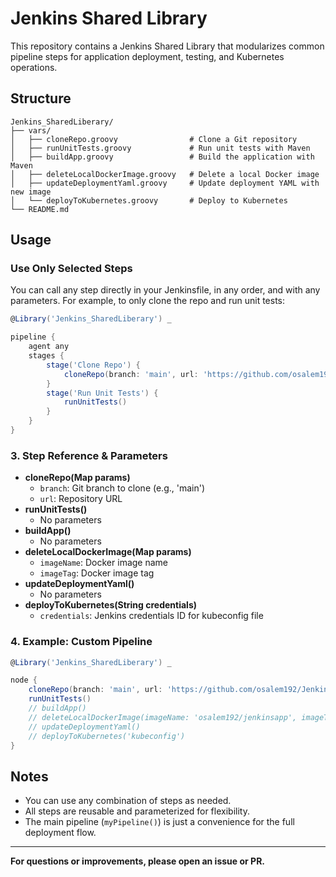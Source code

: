 # Jenkins Shared Library

This repository contains a Jenkins Shared Library that modularizes common pipeline steps for application deployment, testing, and Kubernetes operations.

## Structure

```
Jenkins_SharedLiberary/
├── vars/
│   ├── cloneRepo.groovy                # Clone a Git repository
│   ├── runUnitTests.groovy             # Run unit tests with Maven
│   ├── buildApp.groovy                 # Build the application with Maven
│   ├── deleteLocalDockerImage.groovy   # Delete a local Docker image
│   ├── updateDeploymentYaml.groovy     # Update deployment YAML with new image
│   └── deployToKubernetes.groovy       # Deploy to Kubernetes
└── README.md
```

## Usage

### Use Only Selected Steps

You can call any step directly in your Jenkinsfile, in any order, and with any parameters. For example, to only clone the repo and run unit tests:

```groovy
@Library('Jenkins_SharedLiberary') _

pipeline {
    agent any
    stages {
        stage('Clone Repo') {
            cloneRepo(branch: 'main', url: 'https://github.com/osalem192/Jenkins_App.git')
        }
        stage('Run Unit Tests') {
            runUnitTests()
        }
    }
}
```

### 3. Step Reference & Parameters

- **cloneRepo(Map params)**
  - `branch`: Git branch to clone (e.g., 'main')
  - `url`: Repository URL
- **runUnitTests()**
  - No parameters
- **buildApp()**
  - No parameters
- **deleteLocalDockerImage(Map params)**
  - `imageName`: Docker image name
  - `imageTag`: Docker image tag
- **updateDeploymentYaml()**
  - No parameters
- **deployToKubernetes(String credentials)**
  - `credentials`: Jenkins credentials ID for kubeconfig file

### 4. Example: Custom Pipeline

```groovy
@Library('Jenkins_SharedLiberary') _

node {
    cloneRepo(branch: 'main', url: 'https://github.com/osalem192/Jenkins_App.git')
    runUnitTests()
    // buildApp()
    // deleteLocalDockerImage(imageName: 'osalem192/jenkinsapp', imageTag: 'v123')
    // updateDeploymentYaml()
    // deployToKubernetes('kubeconfig')
}
```

## Notes
- You can use any combination of steps as needed.
- All steps are reusable and parameterized for flexibility.
- The main pipeline (`myPipeline()`) is just a convenience for the full deployment flow.

---

**For questions or improvements, please open an issue or PR.** 